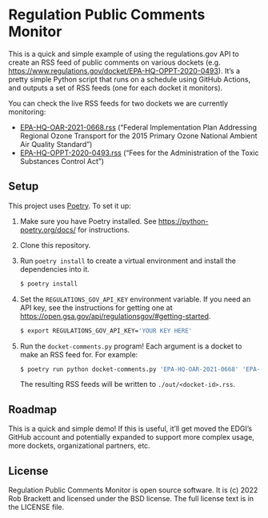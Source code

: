 # Regulation Public Comments Monitor

This is a quick and simple example of using the regulations.gov API to create an RSS feed of public comments on various dockets (e.g. https://www.regulations.gov/docket/EPA-HQ-OPPT-2020-0493). It’s a pretty simple Python script that runs on a schedule using GitHub Actions, and outputs a set of RSS feeds (one for each docket it monitors).

You can check the live RSS feeds for two dockets we are currently monitoring:

- [EPA-HQ-OAR-2021-0668.rss](https://Mr0grog.github.io/regulation-comments-monitor/EPA-HQ-OAR-2021-0668.rss) (“Federal Implementation Plan Addressing Regional Ozone Transport for the 2015 Primary Ozone National Ambient Air Quality Standard”)
- [EPA-HQ-OPPT-2020-0493.rss](https://Mr0grog.github.io/regulation-comments-monitor/EPA-HQ-OPPT-2020-0493.rss) (“Fees for the Administration of the Toxic Substances Control Act”)


## Setup

This project uses [Poetry](https://python-poetry.org/). To set it up:

1. Make sure you have Poetry installed. See https://python-poetry.org/docs/ for instructions.

2. Clone this repository.

3. Run `poetry install` to create a virtual environment and install the dependencies into it.

    ```sh
    $ poetry install
    ```

4. Set the `REGULATIONS_GOV_API_KEY` environment variable. If you need an API key, see the instructions for getting one at https://open.gsa.gov/api/regulationsgov/#getting-started.

    ```sh
    $ export REGULATIONS_GOV_API_KEY='YOUR KEY HERE'
    ```

5. Run the `docket-comments.py` program! Each argument is a docket to make an RSS feed for. For example:

    ```sh
    $ poetry run python docket-comments.py 'EPA-HQ-OAR-2021-0668' 'EPA-HQ-OPPT-2020-0493'
    ```

    The resulting RSS feeds will be written to `./out/<docket-id>.rss`.


## Roadmap

This is a quick and simple demo! If this is useful, it’ll get moved the EDGI’s GitHub account and potentially expanded to support more complex usage, more dockets, organizational partners, etc.


## License

Regulation Public Comments Monitor is open source software. It is (c) 2022 Rob Brackett and licensed under the BSD license. The full license text is in the LICENSE file.
